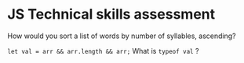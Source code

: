 # JS Technical skills assessment

How would you sort a list of words by number of syllables, ascending?

`let val = arr && arr.length && arr;` What is `typeof val` ?













